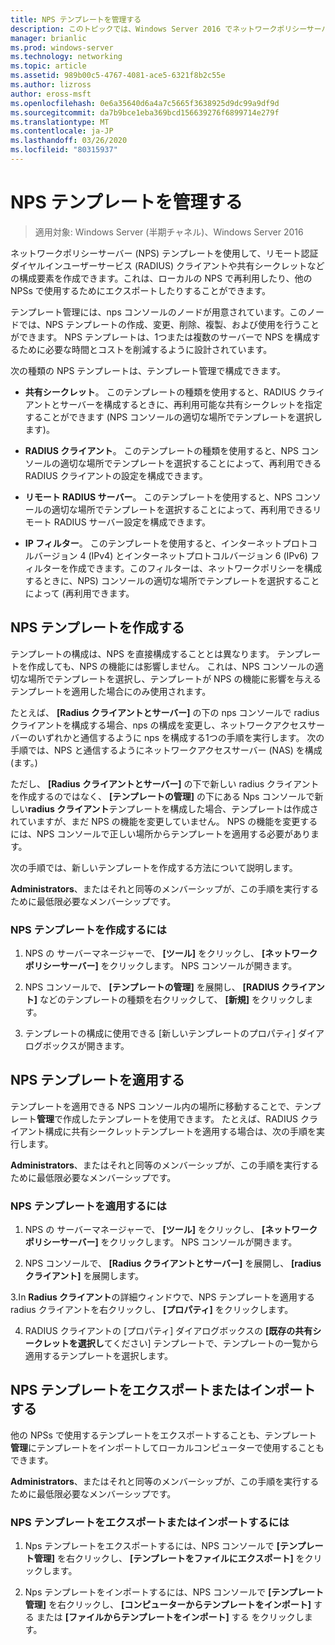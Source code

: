 ```yaml
---
title: NPS テンプレートを管理する
description: このトピックでは、Windows Server 2016 でネットワークポリシーサーバーの NPS テンプレートを作成、適用、エクスポート、およびインポートする方法について説明します。
manager: brianlic
ms.prod: windows-server
ms.technology: networking
ms.topic: article
ms.assetid: 989b00c5-4767-4081-ace5-6321f8b2c55e
ms.author: lizross
author: eross-msft
ms.openlocfilehash: 0e6a35640d6a4a7c5665f3638925d9dc99a9df9d
ms.sourcegitcommit: da7b9bce1eba369bcd156639276f6899714e279f
ms.translationtype: MT
ms.contentlocale: ja-JP
ms.lasthandoff: 03/26/2020
ms.locfileid: "80315937"
---
```

# <a name="manage-nps-templates"></a>NPS テンプレートを管理する

>適用対象: Windows Server (半期チャネル)、Windows Server 2016

ネットワークポリシーサーバー \(NPS\) テンプレートを使用して、リモート認証ダイヤルインユーザーサービス \(RADIUS\) クライアントや共有シークレットなどの構成要素を作成できます。これは、ローカルの NPS で再利用したり、他の NPSs で使用するためにエクスポートしたりすることができます。 

テンプレート管理には、nps コンソールのノードが用意されています。このノードでは、NPS テンプレートの作成、変更、削除、複製、および使用を行うことができます。 NPS テンプレートは、1つまたは複数のサーバーで NPS を構成するために必要な時間とコストを削減するように設計されています。

次の種類の NPS テンプレートは、テンプレート管理で構成できます。

- **共有シークレット**。 このテンプレートの種類を使用すると、RADIUS クライアントとサーバーを構成するときに、再利用可能な共有シークレットを指定することができます (NPS コンソールの適切な場所でテンプレートを選択します)。 

- **RADIUS クライアント**。 このテンプレートの種類を使用すると、NPS コンソールの適切な場所でテンプレートを選択することによって、再利用できる RADIUS クライアントの設定を構成できます。

- **リモート RADIUS サーバー**。 このテンプレートを使用すると、NPS コンソールの適切な場所でテンプレートを選択することによって、再利用できるリモート RADIUS サーバー設定を構成できます。 

- **IP フィルター**。 このテンプレートを使用すると、インターネットプロトコルバージョン 4 (IPv4) とインターネットプロトコルバージョン 6 \(IPv6\) フィルターを作成できます。このフィルターは、ネットワークポリシーを構成するときに、NPS\) コンソールの適切な場所でテンプレートを選択することによって \(再利用できます。

## <a name="create-an-nps-template"></a>NPS テンプレートを作成する

テンプレートの構成は、NPS を直接構成することとは異なります。 テンプレートを作成しても、NPS の機能には影響しません。 これは、NPS コンソールの適切な場所でテンプレートを選択し、テンプレートが NPS の機能に影響を与えるテンプレートを適用した場合にのみ使用されます。 

たとえば、 **[Radius クライアントとサーバー]** の下の nps コンソールで radius クライアントを構成する場合、nps の構成を変更し、ネットワークアクセスサーバーのいずれかと通信するように nps を構成する1つの手順を実行します。 次の手順では、NPS と通信するようにネットワークアクセスサーバー \(NAS\) を構成 \(ます。\) 

ただし、 **[Radius クライアントとサーバー]** の下で新しい radius クライアントを作成するのではなく、 **[テンプレートの管理]** の下にある Nps コンソールで新しい**radius クライアント**テンプレートを構成した場合、テンプレートは作成されていますが、まだ NPS の機能を変更していません。 NPS の機能を変更するには、NPS コンソールで正しい場所からテンプレートを適用する必要があります。

次の手順では、新しいテンプレートを作成する方法について説明します。

**Administrators**、またはそれと同等のメンバーシップが、この手順を実行するために最低限必要なメンバーシップです。

### <a name="to-create-an-nps-template"></a>NPS テンプレートを作成するには


1. NPS の サーバーマネージャーで、 **[ツール]** をクリックし、 **[ネットワークポリシーサーバー]** をクリックします。 NPS コンソールが開きます。 

2. NPS コンソールで、 **[テンプレートの管理]** を展開し、 **[RADIUS クライアント]** などのテンプレートの種類を右クリックして、 **[新規]** をクリックします。

3. テンプレートの構成に使用できる [新しいテンプレートのプロパティ] ダイアログボックスが開きます。

## <a name="apply-an-nps-template"></a>NPS テンプレートを適用する

テンプレートを適用できる NPS コンソール内の場所に移動することで、テンプレート**管理**で作成したテンプレートを使用できます。 たとえば、RADIUS クライアント構成に共有シークレットテンプレートを適用する場合は、次の手順を実行します。

**Administrators**、またはそれと同等のメンバーシップが、この手順を実行するために最低限必要なメンバーシップです。

### <a name="to-apply-an-nps-template"></a>NPS テンプレートを適用するには

1. NPS の サーバーマネージャーで、 **[ツール]** をクリックし、 **[ネットワークポリシーサーバー]** をクリックします。 NPS コンソールが開きます。

2. NPS コンソールで、 **[Radius クライアントとサーバー]** を展開し、 **[radius クライアント]** を展開します。

3.In **Radius クライアント**の詳細ウィンドウで、NPS テンプレートを適用する radius クライアントを右クリックし、 **[プロパティ]** をクリックします。

4. RADIUS クライアントの [プロパティ] ダイアログボックスの **[既存の共有シークレットを選択し**てください] テンプレートで、テンプレートの一覧から適用するテンプレートを選択します。

## <a name="export-or-import-nps-templates"></a>NPS テンプレートをエクスポートまたはインポートする

他の NPSs で使用するテンプレートをエクスポートすることも、テンプレート**管理**にテンプレートをインポートしてローカルコンピューターで使用することもできます。 

**Administrators**、またはそれと同等のメンバーシップが、この手順を実行するために最低限必要なメンバーシップです。

### <a name="to-export-or-import-nps-templates"></a>NPS テンプレートをエクスポートまたはインポートするには

1. Nps テンプレートをエクスポートするには、NPS コンソールで **[テンプレート管理]** を右クリックし、 **[テンプレートをファイルにエクスポート]** をクリックします。

2. Nps テンプレートをインポートするには、NPS コンソールで **[テンプレート管理]** を右クリックし、 **[コンピューターからテンプレートをインポート]** する または **[ファイルからテンプレートをインポート]** する をクリックします。


